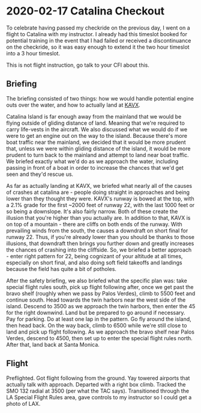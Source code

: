 # 2020-02-17 Catalina Checkout

To celebrate having passed my checkride on the previous day, I went on a flight to Catalina with my instructor. I already had this timeslot booked for potential training in the event that I had failed or received a discontinuance on the checkride, so it was easy enough to extend it the two hour timeslot into a 3 hour timeslot.

This is not flight instruction, go talk to your CFI about this.

## Briefing

The briefing consisted of two things: how we would handle potential engine outs over the water, and how to actually land at [KAVX](https://www.airnav.com/airport/KAVX).

Catalina Island is far enough away from the mainland that we would be flying outside of gliding distance of land. Meaning that we're required to carry life-vests in the aircraft. We also discussed what we would do if we were to get an engine out on the way to the island. Because there's more boat traffic near the mainland, we decided that it would be more prudent that, unless we were within gliding distance of the island, it would be more prudent to turn back to the mainland and attempt to land near boat traffic. We briefed exactly what we'd do as we approach the water, including passing in front of a boat in order to increase the chances that we'd get seen and they'd rescue us.

As far as actually landing at KAVX, we briefed what nearly all of the causes of crashes at catalina are - people doing straight in approaches and being lower than they thought they were. KAVX's runway is bowed at the top, with a 2.1% grade for the first ~2000 feet of runway 22, with the last 1000 feet or so being a downslope. It's also fairly narrow. Both of these create the illusion that you're higher than you actually are. In addition to that, KAVX is on top of a mountain - there are cliffs on both ends of the runway. With prevailing winds from the south, the causes a downdraft on short final for runway 22. Thus, if you're already lower than you should be thanks to those illusions, that downdraft then brings you further down and greatly increases the chances of crashing into the cliffside. So, we briefed a better approach - enter right pattern for 22, being cognizant of your altitude at all times, especially on short final, and also doing soft field takeoffs and landings because the field has quite a bit of potholes.

After the safety briefing, we also briefed what the specific plan was: take special flight rules south, pick up flight following after, once we get past the bravo shelf (roughly when we pass by Palos Verdes), climb to 5500 feet and continue south. Head towards the twin harbors near the west side of the island. Descend to 3500 as we approach the twin harbors, then enter the 45 for the right downwind. Land but be prepared to go around if necessary. Pay for parking. Do at least one lap in the pattern. Go fly around the island, then head back. On the way back, climb to 6500 while we're still close to land and pick up flight following. As we approach the bravo shelf near Palos Verdes, descend to 4500, then set up to enter the special flight rules north. After that, land back at Santa Monica.

## Flight

Preflighted. Got flight following from the ground. Yay towered airports that actually talk with approach. Departed with a right box climb. Tracked the SMO 132 radial at 3500 (per what the TAC says). Transitioned through the LA Special Flight Rules area, gave controls to my instructor so I could get a photo of LAX.

